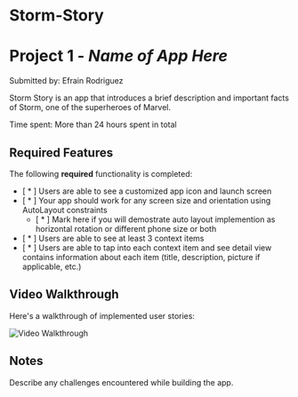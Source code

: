 # Storm-Story

# Project 1 - *Name of App Here*

Submitted by: Efrain Rodriguez 

Storm Story is an app that introduces a brief description and important facts of Storm, one of the superheroes of Marvel. 

Time spent: More than 24 hours spent in total

## Required Features

The following **required** functionality is completed:

- [ * ] Users are able to see a customized app icon and launch screen
- [ * ] Your app should work for any screen size and orientation using AutoLayout constraints
  - [ * ] Mark here if you will demostrate auto layout implemention as horizontal rotation or different phone size or both
- [ * ] Users are able to see at least 3 context items
- [ * ] Users are able to tap into each context item and see detail view contains information about each item (title, description, picture if applicable, etc.)
 

## Video Walkthrough

Here's a walkthrough of implemented user stories:

<img src='https://imgur.com/vZ8Bwix' title='Video Walkthrough' width='' alt='Video Walkthrough' />



## Notes

Describe any challenges encountered while building the app.
